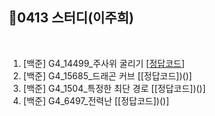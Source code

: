 ## 📘0413 스터디(이주희)
</br>

1. [백준] G4_14499_주사위 굴리기 [[정답코드]()]
2. [백준] G4_15685_드래곤 커브 [[정답코드])()]
3. [백준] G4_1504_특정한 최단 경로 [[정답코드])()]
4. [백준] G4_6497_전력난 [[정답코드])()]  
